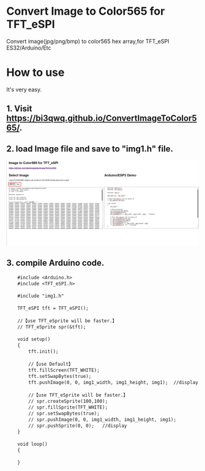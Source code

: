 # Convert Image to Color565 for TFT_eSPI
Convert image(jpg/png/bmp) to color565 hex array,for TFT_eSPI ES32/Arduino/Etc

# How to use 
It's very easy. 

## 1. Visit https://bi3qwq.github.io/ConvertImageToColor565/. 

## 2. load Image file and save to "img1.h" file.
![Alt text](screen.jpg)
## 3. compile Arduino code.
```
    #include <Arduino.h>
    #include <TFT_eSPI.h>

    #include "img1.h"

    TFT_eSPI tft = TFT_eSPI();

    //【use TFT_eSprite will be faster.】
    // TFT_eSprite spr(&tft);

    void setup()
    {
        tft.init();

        //【use Default】
        tft.fillScreen(TFT_WHITE);
        tft.setSwapBytes(true);
        tft.pushImage(0, 0, img1_width, img1_height, img1);  //display

        //【use TFT_eSprite will be faster.】
        // spr.createSprite(100,100);
        // spr.fillSprite(TFT_WHITE);
        // spr.setSwapBytes(true);
        // spr.pushImage(0, 0, img1_width, img1_height, img1);
        // spr.pushSprite(0, 0);   //display
    }

    void loop()
    {

    }

```
